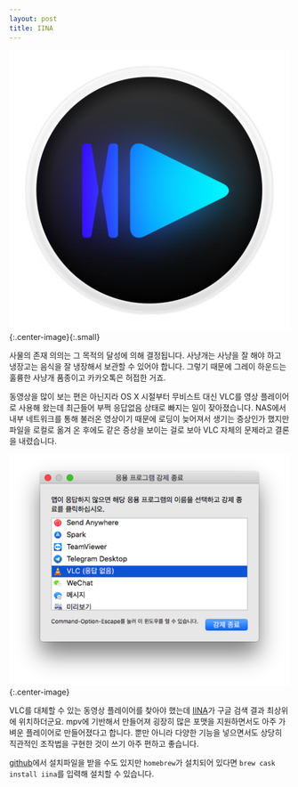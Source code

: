 ```yaml
---
layout: post
title: IINA
---
```


![iina](/images/2018-07-28/iina.png){:.center-image}{:.small}

사물의 존재 의의는 그 목적의 달성에 의해 결정됩니다. 사냥개는 사냥을 잘 해야 하고 냉장고는 음식을 잘 냉장해서 보관할 수 있어야 합니다. 그렇기 때문에 그레이 하운드는 훌륭한 사냥개 품종이고 카카오톡은 허접한 거죠.

동영상을 많이 보는 편은 아닌지라 OS X 시절부터 무비스트 대신 VLC를 영상 플레이어로 사용해 왔는데 최근들어 부쩍 응답없음 상태로 빠지는 일이 잦아졌습니다. NAS에서 내부 네트워크를 통해 불러온 영상이기 때문에 로딩이 늦어져서 생기는 증상인가 했지만 파일을 로컬로 옮겨 온 후에도 같은 증상을 보이는 걸로 보아 VLC 자체의 문제라고 결론을 내렸습니다.

![vlc unresponsive](/images/2018-07-28/vlc-unresponsive.png){:.center-image}

VLC를 대체할 수 있는 동영상 플레이어를 찾아야 했는데 [IINA](https://lhc70000.github.io/iina/)가 구글 검색 결과 최상위에 위치하더군요. mpv에 기반해서 만들어져 굉장히 많은 포맷을 지원하면서도 아주 가벼운 플레이어로 만들어졌다고 합니다. 뿐만 아니라 다양한 기능을 넣으면서도 상당히 직관적인 조작법을 구현한 것이 쓰기 아주 편하고 좋습니다.

[github](https://github.com/lhc70000/iina)에서 설치파일을 받을 수도 있지만 `homebrew`가 설치되어 있다면 `brew cask install iina`를 입력해 설치할 수 있습니다.